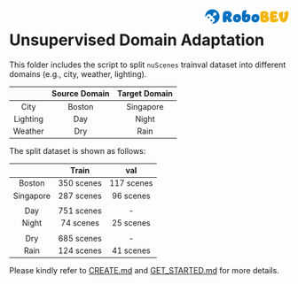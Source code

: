 <img src="../docs/figs/logo2.png" align="right" width="30%">

# Unsupervised Domain Adaptation

This folder includes the script to split `nuScenes` trainval dataset into different domains (e.g., city, weather, lighting). 


|        |       Source Domain       |       Target Domain        |
| :----: | :---------------: | :--------------: |
City     |       Boston       |       Singapore       |
Lighting |       Day       |       Night       |
Weather  |         Dry       |       Rain       |

The split dataset is shown as follows:

|        |       Train       |       val        |
| :----: | :---------------: | :--------------: |
Boston     |       350 scenes       |      117 scenes      |
Singapore |       287 scenes       |       96 scenes       |
||
Day  |         751 scenes       |       -        |
Night  |         74 scenes       |       25 scenes       |
||
Dry  |         685 scenes       |       -       |
Rain  |         124 scenes       |       41 scenes       |

Please kindly refer to [CREATE.md](../docs/CREATE.md) and [GET_STARTED.md](../docs/GET_STARTED.md) for more details.